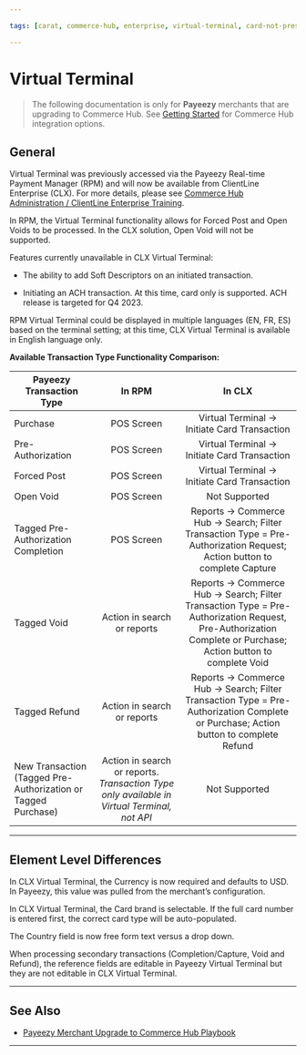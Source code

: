 ```yaml
---

tags: [carat, commerce-hub, enterprise, virtual-terminal, card-not-present, payeezy]

---
```


# Virtual Terminal

<!-- theme: danger -->
> The following documentation is only for **Payeezy** merchants that are upgrading to Commerce Hub. See [Getting Started](?path=docs/Getting-Started/Getting-Started-General.md) for Commerce Hub integration options.

## General

Virtual Terminal was previously accessed via the Payeezy Real-time Payment Manager (RPM) and will now be available from ClientLine Enterprise (CLX).  For more details, please see [Commerce Hub Administration / ClientLine Enterprise Training](https://fiserv.cloudguides.com/en-us/guides/ClientLine%20Enterprise%20from%20Fiserv).

In RPM, the Virtual Terminal functionality allows for Forced Post and Open Voids to be processed. In the CLX solution, Open Void will not be supported.

Features currently unavailable in CLX Virtual Terminal:

- The ability to add Soft Descriptors on an initiated transaction.

- Initiating an ACH transaction. At this time, card only is supported.  ACH release is targeted for Q4 2023.

RPM Virtual Terminal could be displayed in multiple languages (EN, FR, ES) based on the terminal setting; at this time, CLX Virtual Terminal is available in English language only.

**Available Transaction Type Functionality Comparison:**

| Payeezy Transaction Type | In RPM | In CLX |
| -------- | :-------------: | :----------: |
|Purchase |POS Screen | Virtual Terminal -> Initiate Card Transaction|
|Pre-Authorization |POS Screen | Virtual Terminal -> Initiate Card Transaction|
|Forced Post |POS Screen | Virtual Terminal -> Initiate Card Transaction|
|Open Void  |POS Screen | Not Supported|
|Tagged Pre-Authorization Completion  |POS Screen |Reports -> Commerce Hub -> Search; Filter Transaction Type = Pre-Authorization Request; Action button to complete Capture|
|Tagged Void   |Action in search or reports  | Reports -> Commerce Hub -> Search; Filter Transaction Type = Pre-Authorization Request, Pre-Authorization Complete or Purchase; Action button to complete Void |
|Tagged Refund  |Action in search or reports  |Reports -> Commerce Hub -> Search; Filter Transaction Type = Pre-Authorization Complete or Purchase; Action button to complete Refund|
|New Transaction (Tagged Pre-Authorization or Tagged Purchase)  |Action in search or reports. _Transaction Type only available in Virtual Terminal, not API_ | Not Supported |

---

## Element Level Differences

In CLX Virtual Terminal, the Currency is now required and defaults to USD.  In Payeezy, this value was pulled from the merchant’s configuration.

In CLX Virtual Terminal, the Card brand is selectable. If the full card number is entered first, the correct card type will be auto-populated.

The Country field is now free form text versus a drop down.

When processing secondary transactions (Completion/Capture, Void and Refund), the reference fields are editable in Payeezy Virtual Terminal but they are not editable in CLX Virtual Terminal.

---

## See Also

- [Payeezy Merchant Upgrade to Commerce Hub Playbook](?path=docs/Resources/Guides/Payeezy/PayeezyUpgradetoCHGuideLandingPage.md)

---
